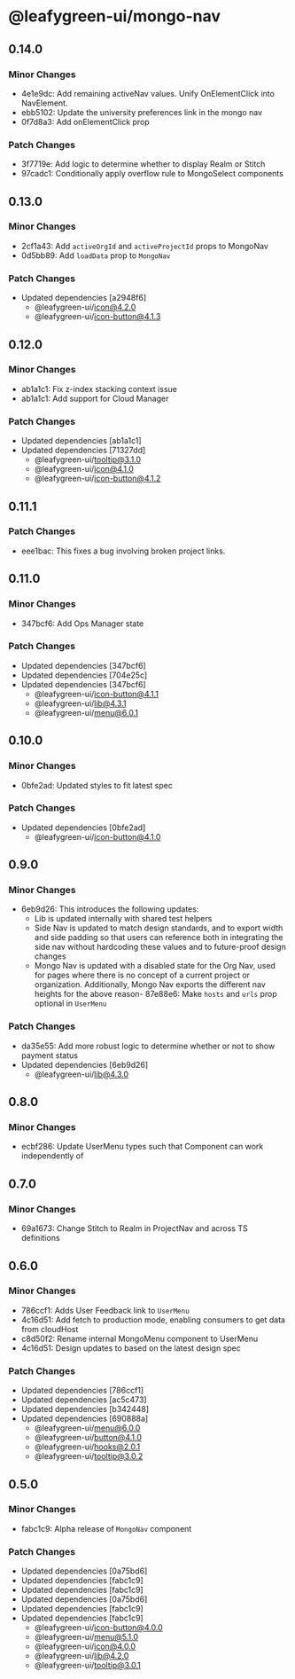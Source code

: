 # @leafygreen-ui/mongo-nav

## 0.14.0

### Minor Changes

- 4e1e9dc: Add remaining activeNav values. Unify OnElementClick into NavElement.
- ebb5102: Update the university preferences link in the mongo nav
- 0f7d8a3: Add onElementClick prop

### Patch Changes

- 3f7719e: Add logic to determine whether to display Realm or Stitch
- 97cadc1: Conditionally apply overflow rule to MongoSelect components

## 0.13.0

### Minor Changes

- 2cf1a43: Add `activeOrgId` and `activeProjectId` props to MongoNav
- 0d5bb89: Add `loadData` prop to `MongoNav`

### Patch Changes

- Updated dependencies [a2948f6]
  - @leafygreen-ui/icon@4.2.0
  - @leafygreen-ui/icon-button@4.1.3

## 0.12.0

### Minor Changes

- ab1a1c1: Fix z-index stacking context issue
- ab1a1c1: Add support for Cloud Manager

### Patch Changes

- Updated dependencies [ab1a1c1]
- Updated dependencies [71327dd]
  - @leafygreen-ui/tooltip@3.1.0
  - @leafygreen-ui/icon@4.1.0
  - @leafygreen-ui/icon-button@4.1.2

## 0.11.1

### Patch Changes

- eee1bac: This fixes a bug involving broken project links.

## 0.11.0

### Minor Changes

- 347bcf6: Add Ops Manager state

### Patch Changes

- Updated dependencies [347bcf6]
- Updated dependencies [704e25c]
- Updated dependencies [347bcf6]
  - @leafygreen-ui/icon-button@4.1.1
  - @leafygreen-ui/lib@4.3.1
  - @leafygreen-ui/menu@6.0.1

## 0.10.0

### Minor Changes

- 0bfe2ad: Updated styles to fit latest spec

### Patch Changes

- Updated dependencies [0bfe2ad]
  - @leafygreen-ui/icon-button@4.1.0

## 0.9.0

### Minor Changes

- 6eb9d26: This introduces the following updates:
  - Lib is updated internally with shared test helpers
  - Side Nav is updated to match design standards, and to export width and side padding so that users can reference both in integrating the side nav without hardcoding these values and to future-proof design changes
  - Mongo Nav is updated with a disabled state for the Org Nav, used for pages where there is no concept of a current project or organization. Additionally, Mongo Nav exports the different nav heights for the above reason- 87e88e6: Make `hosts` and `urls` prop optional in `UserMenu`

### Patch Changes

- da35e55: Add more robust logic to determine whether or not to show payment status
- Updated dependencies [6eb9d26]
  - @leafygreen-ui/lib@4.3.0

## 0.8.0

### Minor Changes

- ecbf286: Update UserMenu types such that Component can work independently of <MongoNav />

## 0.7.0

### Minor Changes

- 69a1673: Change Stitch to Realm in ProjectNav and across TS definitions

## 0.6.0

### Minor Changes

- 786ccf1: Adds User Feedback link to `UserMenu`
- 4c16d51: Add fetch to production mode, enabling consumers to get data from cloudHost
- c8d50f2: Rename internal MongoMenu component to UserMenu
- 4c16d51: Design updates to <MongoNav /> based on the latest design spec

### Patch Changes

- Updated dependencies [786ccf1]
- Updated dependencies [ac5c473]
- Updated dependencies [b342448]
- Updated dependencies [690888a]
  - @leafygreen-ui/menu@6.0.0
  - @leafygreen-ui/button@4.1.0
  - @leafygreen-ui/hooks@2.0.1
  - @leafygreen-ui/tooltip@3.0.2

## 0.5.0

### Minor Changes

- fabc1c9: Alpha release of `MongoNav` component

### Patch Changes

- Updated dependencies [0a75bd6]
- Updated dependencies [fabc1c9]
- Updated dependencies [fabc1c9]
- Updated dependencies [0a75bd6]
- Updated dependencies [fabc1c9]
- Updated dependencies [fabc1c9]
  - @leafygreen-ui/icon-button@4.0.0
  - @leafygreen-ui/menu@5.1.0
  - @leafygreen-ui/icon@4.0.0
  - @leafygreen-ui/lib@4.2.0
  - @leafygreen-ui/tooltip@3.0.1
